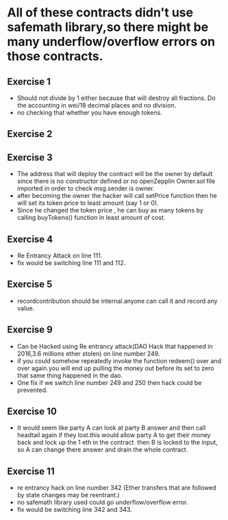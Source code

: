 # All of these contracts didn't use safemath library,so there might be many underflow/overflow errors on those contracts.

## Exercise 1
- Should not divide by  1 either because that will destroy all fractions. Do the accounting in wei/18 decimal places and no division.
- no checking that whether you have enough tokens.

## Exercise 2


## Exercise 3

- The address that will deploy the contract will be the owner by default since there is no constructor defined or no openZepplin Owner.sol file imported in order to check msg.sender is owner.
- after becoming the owner the hacker will call setPrice function then he will set its token price to least amount (say 1 or 0).
- Since he changed the token price , he can buy as many tokens by calling buyTokens() function in least amount of cost.

## Exercise 4
- Re Entrancy Attack on line 111.
- fix would be switching line 111 and 112.

## Exercise 5
- recordcontribution should be internal.anyone can call it 
  and record any value.

## Exercise 9
- Can be Hacked using Re entrancy attack(DAO Hack that happened in 2016,3.6 millions ether stolen) on line number 249.
- if you could somehow repeatedly invoke the function redeem() over and over again.you will end up pulling the money out before its set to   zero that same thing happened in the dao.
- One fix if we switch line number 249 and 250 then hack could be prevented.

## Exercise 10

 - It would seem like party A can look at party B answer and then call headtail again if they lost.this would allow party A to get their money back and lock up the 1 eth in the contract.
  then B is locked to the input, so A can change there answer and drain the whole contract.

## Exercise 11

- re entrancy hack on line number 342 (Ether transfers that are followed by state changes may be reentrant.)
- no safemath library used could go underflow/overflow error.
- fix would be switching line 342 and 343.
